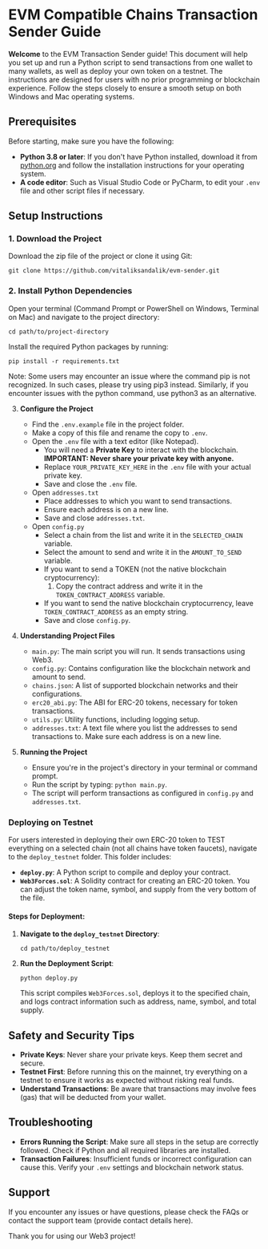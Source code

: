 # **EVM Compatible Chains Transaction Sender Guide**

**Welcome** to the EVM Transaction Sender guide! This document will help you set up and run a Python script to send transactions from one wallet to many wallets, as well as deploy your own token on a testnet. The instructions are designed for users with no prior programming or blockchain experience. Follow the steps closely to ensure a smooth setup on both Windows and Mac operating systems.

## **Prerequisites**

Before starting, make sure you have the following:

- **Python 3.8 or later**: If you don't have Python installed, download it from [python.org](https://python.org) and follow the installation instructions for your operating system.
- **A code editor**: Such as Visual Studio Code or PyCharm, to edit your `.env` file and other script files if necessary.

## Setup Instructions

### **1. Download the Project**

Download the zip file of the project or clone it using Git:

```
git clone https://github.com/vitaliksandalik/evm-sender.git
```

### **2. Install Python Dependencies**

Open your terminal (Command Prompt or PowerShell on Windows, Terminal on Mac) and navigate to the project directory:

```
cd path/to/project-directory
```

Install the required Python packages by running:

```
pip install -r requirements.txt
```

Note: Some users may encounter an issue where the command pip is not recognized. In such cases, please try using pip3 instead. Similarly, if you encounter issues with the python command, use python3 as an alternative.

3. **Configure the Project**

   - Find the `.env.example` file in the project folder.
   - Make a copy of this file and rename the copy to `.env`.
   - Open the `.env` file with a text editor (like Notepad).
     - You will need a **Private Key** to interact with the blockchain. **IMPORTANT: Never share your private key with anyone.**
     - Replace `YOUR_PRIVATE_KEY_HERE` in the `.env` file with your actual private key.
     - Save and close the `.env` file.
   - Open `addresses.txt`
     - Place addresses to which you want to send transactions.
     - Ensure each address is on a new line.
     - Save and close `addresses.txt`.
   - Open `config.py`
     - Select a chain from the list and write it in the `SELECTED_CHAIN` variable.
     - Select the amount to send and write it in the `AMOUNT_TO_SEND` variable.
     - If you want to send a TOKEN (not the native blockchain cryptocurrency):
       1. Copy the contract address and write it in the `TOKEN_CONTRACT_ADDRESS` variable.
     - If you want to send the native blockchain cryptocurrency, leave `TOKEN_CONTRACT_ADDRESS` as an empty string.
     - Save and close `config.py`.

4. **Understanding Project Files**

   - `main.py`: The main script you will run. It sends transactions using Web3.
   - `config.py`: Contains configuration like the blockchain network and amount to send.
   - `chains.json`: A list of supported blockchain networks and their configurations.
   - `erc20_abi.py`: The ABI for ERC-20 tokens, necessary for token transactions.
   - `utils.py`: Utility functions, including logging setup.
   - `addresses.txt`: A text file where you list the addresses to send transactions to. Make sure each address is on a new line.

5. **Running the Project**

   - Ensure you're in the project's directory in your terminal or command prompt.
   - Run the script by typing: `python main.py`.
   - The script will perform transactions as configured in `config.py` and `addresses.txt`.

### **Deploying on Testnet**

For users interested in deploying their own ERC-20 token to TEST everything on a selected chain (not all chains have token faucets), navigate to the `deploy_testnet` folder. This folder includes:

- **`deploy.py`**: A Python script to compile and deploy your contract.
- **`Web3Forces.sol`**: A Solidity contract for creating an ERC-20 token. You can adjust the token name, symbol, and supply from the very bottom of the file.

#### Steps for Deployment:

1. **Navigate to the `deploy_testnet` Directory**:
   ```
   cd path/to/deploy_testnet
   ```
2. **Run the Deployment Script**:
   ```
   python deploy.py
   ```
   This script compiles `Web3Forces.sol`, deploys it to the specified chain, and logs contract information such as address, name, symbol, and total supply.

## Safety and Security Tips

- **Private Keys**: Never share your private keys. Keep them secret and secure.
- **Testnet First**: Before running this on the mainnet, try everything on a testnet to ensure it works as expected without risking real funds.
- **Understand Transactions**: Be aware that transactions may involve fees (gas) that will be deducted from your wallet.

## Troubleshooting

- **Errors Running the Script**: Make sure all steps in the setup are correctly followed. Check if Python and all required libraries are installed.
- **Transaction Failures**: Insufficient funds or incorrect configuration can cause this. Verify your `.env` settings and blockchain network status.

## Support

If you encounter any issues or have questions, please check the FAQs or contact the support team (provide contact details here).

Thank you for using our Web3 project!
